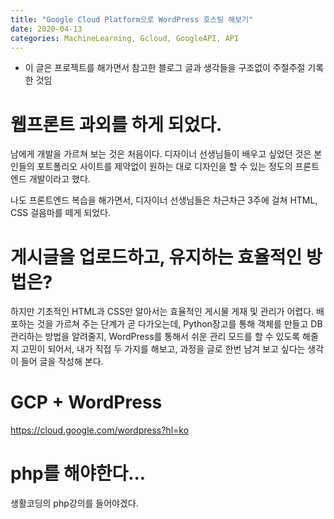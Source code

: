 ```yaml
---
title: "Google Cloud Platform으로 WordPress 호스팅 해보기"
date: 2020-04-13
categories: MachineLearning, Gcloud, GoogleAPI, API
---
```


* 이 글은 프로젝트를 해가면서 참고한 블로그 글과 생각들을 구조없이 주절주절 기록한 것임




# 웹프론트 과외를 하게 되었다.

남에게 개발을 가르쳐 보는 것은 처음이다.
디자이너 선생님들이 배우고 싶었던 것은 본인들의 포트폴리오 사이트를 제약없이 원하는 대로 디자인을 할 수 있는 정도의 프론트엔드 개발이라고 했다.

나도 프론트엔드 복습을 해가면서, 디자이너 선생님들은 차근차근 3주에 걸쳐 HTML, CSS 걸음마를 떼게 되었다.

# 게시글을 업로드하고, 유지하는 효율적인 방법은?

하지만 기초적인 HTML과 CSS만 알아서는 효율적인 게시물 게재 및 관리가 어렵다. 
배포하는 것을 가르쳐 주는 단계가 곧 다가오는데, Python장고를 통해 객체를 만들고 DB 관리하는 방법을 알려줄지, WordPress를 통해서 쉬운 관리 모드를 할 수 있도록 해줄지 고민이 되어서, 내가 직접 두 가지를 해보고, 과정을 글로 한번 남겨 보고 싶다는 생각이 들어 글을 작성해 본다.

# GCP + WordPress
https://cloud.google.com/wordpress?hl=ko


# php를 해야한다...
생활코딩의 php강의를 들어야겠다.
